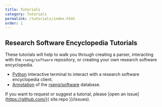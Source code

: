 ```yaml
---
title: Tutorials
category: Tutorials
permalink: /tutorials/index.html
order: 1
---
```


## Research Software Encyclopedia Tutorials

These tutorials will help to walk you through creating a parser, interacting
with the `rseng/software` repository, or creating your own research software
encyclopedia.

 - [Python](python/) interactive terminal to interact with a research software encyclopedia client.
 - [Annotation](annotation/) of the [rseng/software](https://github.com/rseng/software) database.

If you want to request or suggest a tutorial, please [open an issue](https://github.com/{{ site.repo }}/issues).
